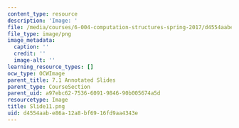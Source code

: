 ```yaml
---
content_type: resource
description: 'Image: '
file: /media/courses/6-004-computation-structures-spring-2017/d4554aabe86a12a8bf6916fd9aa4343e_Slide11.png
file_type: image/png
image_metadata:
  caption: ''
  credit: ''
  image-alt: ''
learning_resource_types: []
ocw_type: OCWImage
parent_title: 7.1 Annotated Slides
parent_type: CourseSection
parent_uid: a97ebc62-7536-6091-9846-90b005674a5d
resourcetype: Image
title: Slide11.png
uid: d4554aab-e86a-12a8-bf69-16fd9aa4343e
---
```

